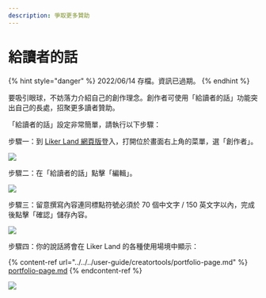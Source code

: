 ```yaml
---
description: 爭取更多贊助
---
```


# 給讀者的話

{% hint style="danger" %}
2022/06/14 存檔。資訊已過期。
{% endhint %}

要吸引眼球，不妨落力介紹自己的創作理念。創作者可使用「給讀者的話」功能突出自己的長處，招聚更多讀者贊助。

「給讀者的話」設定非常簡單，請執行以下步驟：

步驟一：到 [Liker Land 網頁版](https://liker.land/)登入，打開位於畫面右上角的菜單，選「創作者」。

![](../../../.gitbook/assets/civic-liker-menu.png)

步驟二：在「給讀者的話」點擊「編輯」。

![](../../../.gitbook/assets/creators-pitch-1.png)

步驟三：留意撰寫內容連同標點符號必須於 70 個中文字 / 150 英文字以內，完成後點擊「確認」儲存內容。

![](../../../.gitbook/assets/creators-pitch-2.png)

步驟四：你的說話將會在 Liker Land 的各種使用場境中顯示：

{% content-ref url="../../../user-guide/creatortools/portfolio-page.md" %}
[portfolio-page.md](../../../user-guide/creatortools/portfolio-page.md)
{% endcontent-ref %}

![](../../../.gitbook/assets/likerid-avatar.png)
